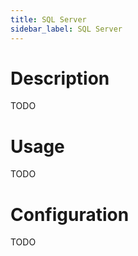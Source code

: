 ```yaml
---
title: SQL Server
sidebar_label: SQL Server
---
```


# Description

TODO

# Usage

TODO

# Configuration

TODO
